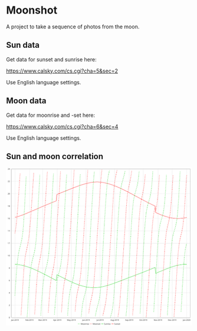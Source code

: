 # Moonshot

A project to take a sequence of photos from the moon.

## Sun data

Get data for sunset and sunrise here:

https://www.calsky.com/cs.cgi?cha=5&sec=2

Use English language settings.


## Moon data

Get data for moonrise and -set here:

https://www.calsky.com/cs.cgi?cha=6&sec=4

Use English language settings.

## Sun and moon correlation

![Sun and moon data 2019](data/diagram.png)
